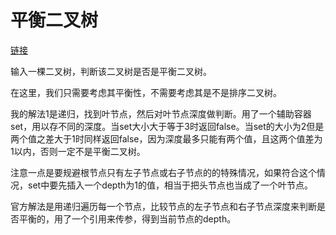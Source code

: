# 平衡二叉树

[链接](https://www.nowcoder.com/practice/8b3b95850edb4115918ecebdf1b4d222?tpId=13&tqId=11192&tPage=2&rp=2&ru=/ta/coding-interviews&qru=/ta/coding-interviews/question-ranking)

输入一棵二叉树，判断该二叉树是否是平衡二叉树。

在这里，我们只需要考虑其平衡性，不需要考虑其是不是排序二叉树。



我的解法1是递归，找到叶节点，然后对叶节点深度做判断。用了一个辅助容器set，用以存不同的深度。当set大小大于等于3时返回false。当set的大小为2但是两个值之差大于1时同样返回false，因为深度最多只能有两个值，且这两个值差为1以内，否则一定不是平衡二叉树。

注意一点是要规避根节点只有左子节点或右子节点的的特殊情况，如果符合这个情况，set中要先插入一个depth为1的值，相当于把头节点也当成了一个叶节点。



官方解法是用递归遍历每一个节点，比较节点的左子节点和右子节点深度来判断是否平衡的，用了一个引用来传参，得到当前节点的depth。


